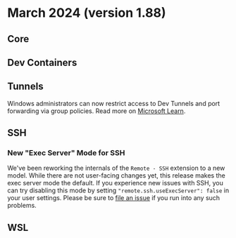 # March 2024 (version 1.88)

## Core

## Dev Containers

## Tunnels

Windows administrators can now restrict access to Dev Tunnels and port forwarding via group policies. Read more on [Microsoft Learn](https://learn.microsoft.com/en-us/azure/developer/dev-tunnels/policies).

## SSH

### New "Exec Server" Mode for SSH

We've been reworking the internals of the `Remote - SSH` extension to a new model. While there are not user-facing changes yet, this release makes the exec server mode the default. If you experience new issues with SSH, you can try disabling this mode by setting `"remote.ssh.useExecServer": false` in your user settings. Please be sure to [file an issue](https://github.com/microsoft/vscode-remote-release/issues/new) if you run into any such problems.

## WSL
